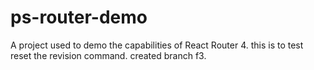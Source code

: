 # ps-router-demo

A project used to demo the capabilities of React Router 4.
this is to test reset the revision command. created branch f3.
